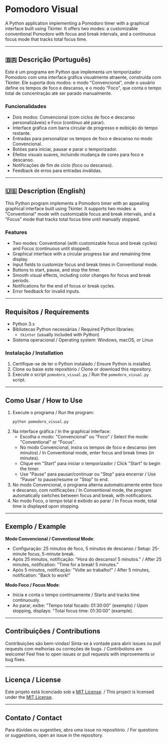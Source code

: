 # Pomodoro Visual

A Python application implementing a Pomodoro timer with a graphical interface built using Tkinter. It offers two modes: a customizable conventional Pomodoro with focus and break intervals, and a continuous focus mode that tracks total focus time.

---

## 🇧🇷 Descrição (Português)

Este é um programa em Python que implementa um temporizador Pomodoro com uma interface gráfica visualmente atraente, construída com Tkinter. Ele suporta dois modos: o modo "Convencional", onde o usuário define os tempos de foco e descanso, e o modo "Foco", que conta o tempo total de concentração até ser parado manualmente.

### Funcionalidades
- Dois modos: Convencional (com ciclos de foco e descanso personalizáveis) e Foco (contínuo até parar).
- Interface gráfica com barra circular de progresso e exibição do tempo restante.
- Entradas para personalizar os tempos de foco e descanso no modo Convencional.
- Botões para iniciar, pausar e parar o temporizador.
- Efeitos visuais suaves, incluindo mudança de cores para foco e descanso.
- Notificações de fim de ciclo (foco ou descanso).
- Feedback de erros para entradas inválidas.

---

## 🇺🇸 Description (English)

This Python program implements a Pomodoro timer with an appealing graphical interface built using Tkinter. It supports two modes: a "Conventional" mode with customizable focus and break intervals, and a "Focus" mode that tracks total focus time until manually stopped.

### Features
- Two modes: Conventional (with customizable focus and break cycles) and Focus (continuous until stopped).
- Graphical interface with a circular progress bar and remaining time display.
- Input fields to customize focus and break times in Conventional mode.
- Buttons to start, pause, and stop the timer.
- Smooth visual effects, including color changes for focus and break periods.
- Notifications for the end of focus or break cycles.
- Error feedback for invalid inputs.

---

## Requisitos / Requirements

- Python 3.x
- Bibliotecas Python necessárias / Required Python libraries:
  - `tkinter` (usually included with Python)
- Sistema operacional / Operating system: Windows, macOS, or Linux

### Instalação / Installation
1. Certifique-se de ter o Python instalado / Ensure Python is installed.
2. Clone ou baixe este repositório / Clone or download this repository.
3. Execute o script `pomodoro_visual.py` / Run the `pomodoro_visual.py` script.

---

## Como Usar / How to Use

1. Execute o programa / Run the program:
   ```bash
   python pomodoro_visual.py
   ```
2. Na interface gráfica / In the graphical interface:
   - Escolha o modo: "Convencional" ou "Foco" / Select the mode: "Conventional" or "Focus".
   - No modo Convencional, insira os tempos de foco e descanso (em minutos) / In Conventional mode, enter focus and break times (in minutes).
   - Clique em "Start" para iniciar o temporizador / Click "Start" to begin the timer.
   - Use "Pause" para pausar/continuar ou "Stop" para encerrar / Use "Pause" to pause/resume or "Stop" to end.
3. No modo Convencional, o programa alterna automaticamente entre foco e descanso, com notificações / In Conventional mode, the program automatically switches between focus and break, with notifications.
4. No modo Foco, o tempo total é exibido ao parar / In Focus mode, total time is displayed upon stopping.

---

## Exemplo / Example

**Modo Convencional / Conventional Mode**:
- Configuração: 25 minutos de foco, 5 minutos de descanso / Setup: 25-minute focus, 5-minute break.
- Após 25 minutos, notificação: "Hora do descanso! 5 minutos." / After 25 minutes, notification: "Time for a break! 5 minutes."
- Após 5 minutos, notificação: "Volte ao trabalho!" / After 5 minutes, notification: "Back to work!"

**Modo Foco / Focus Mode**:
- Inicia e conta o tempo continuamente / Starts and tracks time continuously.
- Ao parar, exibe: "Tempo total focado: 01:30:00" (exemplo) / Upon stopping, displays: "Total focus time: 01:30:00" (example).

---

## Contribuições / Contributions

Contribuições são bem-vindas! Sinta-se à vontade para abrir issues ou pull requests com melhorias ou correções de bugs. / Contributions are welcome! Feel free to open issues or pull requests with improvements or bug fixes.

---

## Licença / License

Este projeto está licenciado sob a [MIT License](LICENSE). / This project is licensed under the [MIT License](LICENSE).

---

## Contato / Contact

Para dúvidas ou sugestões, abra uma issue no repositório. / For questions or suggestions, open an issue in the repository.